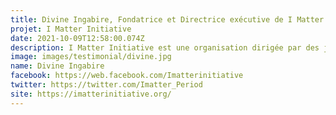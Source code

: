 ```yaml
---
title: Divine Ingabire, Fondatrice et Directrice exécutive de I Matter Initiative, Rwanda 
projet: I Matter Initiative
date: 2021-10-09T12:58:00.074Z
description: I Matter Initiative est une organisation dirigée par des jeunes (ONG) enregistrée sous le Rwanda Governance Board (RGB) depuis 2019, qui travaille pour mettre fin à la pauvreté liée aux règles et à la stigmatisation liée aux menstruations au Rwanda. Nous croyons fermement que les femmes et les jeunes filles ne devraient pas être retenues par leurs règles ou le manque d'information. Notre vision est un monde où les jeunes filles et les femmes sont habilitées à être des changeurs actifs de leur avenir. Notre mission est de mettre fin à la pauvreté liée aux règles au Rwanda et à la stigmatisation liée à la menstruation, en fournissant des compétences en matière de santé et de droits sexuels et reproductifs (SRHR) et de gestion de l'hygiène menstruelle (MHM). Nos principales actions sont le service, le plaidoyer et la sensibilisation à travers des campagnes en ligne et hors ligne. Je reste avec la volonté d'aider les femmes qui sont confrontées à des problèmes liés à leur santé sexuelle et reproductive. Savoir comment ces problèmes affectent leur santé mentale, leur santé physique.Notre principal projet pour cette année est de nous concentrer sur les étudiants handicapés et de faire progresser leurs droits sexuels et reproductifs. Ce projet consiste à adapter le matériel d'apprentissage sur la santé et les droits sexuels et génésiques (SRHR) et la gestion de l'hygiène menstruelle (MHM) à des handicaps spécifiques (c'est-à-dire traduire des brochures en braille et avoir un interprète en langue des signes à portée de main) et à sensibiliser à cette question ainsi qu'à la pauvreté périodique elle-même.
image: images/testimonial/divine.jpg
name: Divine Ingabire
facebook: https://web.facebook.com/Imatterinitiative
twitter: https://twitter.com/Imatter_Period
site: https://imatterinitiative.org/
---
```

